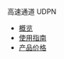 <div class="sidebar_title icon__udpn"> 高速通道 UDPN</div>

* [概览](network/udpn/overview)
* [使用指南](network/udpn/guide) 
* [产品价格](network/udpn/udpn_price) 
   